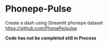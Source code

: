 # Phonepe-Pulse 
Create a dash  using Streamlit
phonepe dataset https://github.com/PhonePe/pulse

**Code has not be completed still in Process**

 
